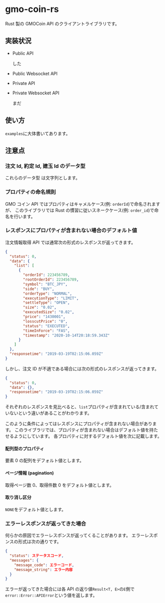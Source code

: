 # gmo-coin-rs

Rust 製の GMOCoin API のクライアントライブラリです。

## 実装状況

- Public API

  した

- Public Websocket API
- Private API
- Private Websocket API

  まだ

## 使い方

`examples`に大体書いてあります。

## 注意点

### 注文 Id, 約定 Id, 建玉 Id のデータ型

これらのデータ型 は文字列とします。

### プロパティの命名規則

GMO コイン API ではプロパティはキャメルケース(例: `orderId`)で命名されますが、
このライブラリでは Rust の慣習に従いスネークケース(例: `order_id`)で命名を行います。

### レスポンスにプロパティが含まれない場合のデフォルト値

注文情報取得 API では通常次の形式のレスポンスが返ってきます。

```json
{
  "status": 0,
  "data": {
    "list": [
      {
        "orderId": 223456789,
        "rootOrderId": 223456789,
        "symbol": "BTC_JPY",
        "side": "BUY",
        "orderType": "NORMAL",
        "executionType": "LIMIT",
        "settleType": "OPEN",
        "size": "0.02",
        "executedSize": "0.02",
        "price": "1430001",
        "losscutPrice": "0",
        "status": "EXECUTED",
        "timeInForce": "FAS",
        "timestamp": "2020-10-14T20:18:59.343Z"
      }
    ]
  },
  "responsetime": "2019-03-19T02:15:06.059Z"
}
```

しかし、注文 ID が不適である場合には次の形式のレスポンスが返ってきます。

```json
{
  "status": 0,
  "data": {},
  "responsetime": "2019-03-19T02:15:06.059Z"
}
```

それぞれのレスポンスを見比べると、`list`プロパティが含まれている/含まれていないという違いがあることがわかります。

このように条件によってはレスポンスにプロパティが含まれない場合があります。
このライブラリでは、プロパティが含まれない場合はデフォルト値を持たせるようにしています。
各プロパティに対するデフォルト値を次に記載します。

#### 配列型のプロパティ

要素 0 の配列をデフォルト値とします。

#### ページ情報 (pagination)

取得ページ数 0、取得件数 0 をデフォルト値とします。

#### 取り消し区分

`NONE`をデフォルト値とします。

### エラーレスポンスが返ってきた場合

何らかの原因でエラーレスポンスが返ってくることがあります。
エラーレスポンスの形式は次の通りです。

```json
{
  "status": ステータスコード,
  "messages": {
    "message_code": エラーコード,
    "message_string": エラー内容
  }
}
```

エラーが返ってきた場合には各 API の返り値`Result<T, E>`の`E`側で`error::Error::APIError`という値を返します。
